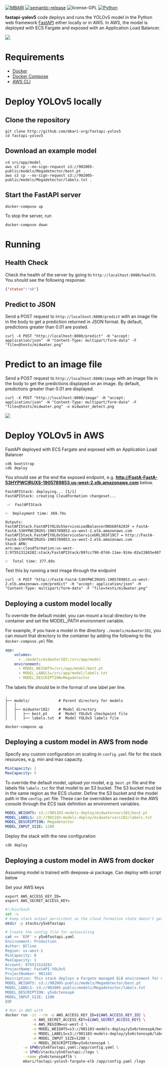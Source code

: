 [![MBARI](https://www.mbari.org/wp-content/uploads/2014/11/logo-mbari-3b.png)](http://www.mbari.org)
[![semantic-release](https://img.shields.io/badge/%20%20%F0%9F%93%A6%F0%9F%9A%80-semantic--release-e10079.svg)](https://github.com/semantic-release/semantic-release)
![license-GPL](https://img.shields.io/badge/license-GPL-blue)
[![Python](https://img.shields.io/badge/language-Python-blue.svg)](https://www.python.org/downloads/)

**fastapi-yolov5** code deploys and runs the YOLOv5 model in the Python web framework [FastAPI](https://fastapi.tiangolo.com/) either locally or in AWS.
In AWS, the model is deployed with ECS Fargate and exposed with an Application Load Balancer.

![](https://raw.githubusercontent.com/mbari-org/fastapi-yolov5/main/api_example.jpg) 

# Requirements

- [Docker](https://docs.docker.com/get-docker/)
- [Docker Compose](https://docs.docker.com/compose/install/)
- [AWS CLI](https://docs.aws.amazon.com/cli/latest/userguide/cli-chap-install.html)

# Deploy YOLOv5 locally

## Clone the repository
```shell
git clone http://github.com/mbari-org/fastapi-yolov5
cd fastapi-yolov5
```

## Download an example model

```shell
cd src/app/model
aws s3 cp --no-sign-request s3://902005-public/models/Megadetector/best.pt .
aws s3 cp --no-sign-request s3://902005-public/models/Megadetector/labels.txt .
```

## Start the FastAPI server

```shell
docker-compose up
```
To stop the server, run
```shell
docker-compose down
```

# Running

## Health Check
Check the health of the server by going to `http://localhost:8000/health`.  You should see the following response:

```json
{"status":"ok"}
```

## Predict to JSON

Send a POST request to `http://localhost:8000/predict` with an image file in the body to get a prediction returned in JSON format.
By default, predictions greater than 0.01 are posted.

```shell
curl -X POST "http://localhost:8000/predict" -H "accept: application/json" -H "Content-Type: multipart/form-data" -F "file=@tests/midwater.png"
```

# Predict to an image file

Send a POST request to `http://localhost:8000/image` with an image file in the body to get the predictions displayed on an image.
By default, predictions greater than 0.01 are displayed.

```shell
curl -X POST "http://localhost:8000/image" -H "accept: application/json" -H "Content-Type: multipart/form-data" -F "file=@tests/midwater.png" -o midwater_detect.png
```

![](https://raw.githubusercontent.com/mbari-org/fastapi-yolov5/main/tests/midwater_predict_to_image.png) 


# Deploy YOLOv5 in AWS

FastAPI deployed with ECS Fargate and exposed with an Application Load Balancer

```shell
cdk bootstrap
cdk deploy
```

You should see at the end the exposed endpoint, e.g. **http://FastA-FastA-53HYPWCIRUXS-1905789853.us-west-2.elb.amazonaws.com** below.


```shell
FastAPIStack: deploying... [1/1]
FastAPIStack: creating CloudFormation changeset...

 ✅  FastAPIStack

✨  Deployment time: 369.74s

Outputs:
FastAPIStack.FastAPIYOLOv5ServiceLoadBalancerDNS68FA283F = FastA-FastA-53HYPWCIRUXS-1905789853.us-west-2.elb.amazonaws.com
FastAPIStack.FastAPIYOLOv5ServiceServiceURL365F19C7 = http://FastA-FastA-53HYPWCIRUXS-1905789853.us-west-2.elb.amazonaws.com
Stack ARN:
arn:aws:cloudformation:us-west-2:975513124282:stack/FastAPIStack/89fcc790-07d4-11ee-924e-02e23803e407

✨  Total time: 377.69s
```

Test this by running a test image through the endpoint

```
curl -X POST "http://FastA-FastA-53HYPWCIRUXS-1905789853.us-west-2.elb.amazonaws.com/predict" -H "accept: application/json" -H "Content-Type: multipart/form-data" -F "file=tests/midwater.png"
```

## Deploying a custom model locally

To override the default model, you can mount a local directory to the container and set the MODEL_PATH environment variable.

For example, if you have a model in the directory `./models/midwater102`, you can mount that directory to the container by adding 
the following to the `docker-compose.yml` file.

```yaml
app:
    volumes:
      - ./models/midwater102:/src/app/model
    environment:
      - MODEL_WEIGHTS=/src/app/model/best.pt
      - MODEL_LABELS=/src/app/model/labels.txt
      - MODEL_DESCRIPTION=Megadetector
```
 
The labels file should be in the format of one label per line.

```
.
├── models/             # Parent directory for models
│   │
│   ├── midwater102/    # Model directory
│   │   ├── best.pt     #  Model YOLOv5 checkpoint file
│   │   ├── labels.txt  #  Model YOLOv5 labels file

```

```shell
docker-compose up
```

## Deploying a custom model in AWS from node

Specify any custom configuration on scaling in `config.yaml` file for the stack resources, e.g. min and max capacity.

```yaml
MinCapacity: 1
MaxCapacity: 5
```

To override the default model, upload yor model, e.g. `best.pt` file and the labels file `labels.txt` for that model to an S3 bucket.
The S3 bucket must be in the same region as the ECS cluster. Define the S3 bucket and the model path in the `config.yml` file.
These can be overridden as needed in the AWS console through the ECS task definition as environment variables.

```yaml
MODEL_WEIGHTS: s3://901103-models-deploy/midwatervars102/best.pt
MODEL_LABELS: s3://901103-models-deploy/midwatervars102/labels.txt
MODEL_DESCRIPTION: Megadetector
MODEL_INPUT_SIZE: 1280
```

Deploy the stack with the new configuration

```shell
cdk deploy
```

## Deploying a custom model in AWS from docker

Assuming model is trained with deepsea-ai package. Can deploy with script below

Set your AWS keys
```
export AWS_ACCESS_KEY_ID=
export AWS_SECRET_ACCESS_KEY=
```

```bash
#!/bin/bash
set -x
# Keep stack output persistent so the cloud formation state doesn't get into a weird state
mkdir -p stacks/y5x6fastapi

# Create the config file for autoscaling
cat << 'EOF' > y5x6fastapi.yaml
Environment: Production
Author: DCline
Region: us-west-2
MinCapacity: 0
MaxCapacity: 1
Account: 975513124282
ProjectName: FastAPI-YOLOv5
ProjectNumber: 901103
Description: This stack deploys a Fargate managed ELB environment for creating localized detections from a YOLOv5 model using the FastAPI framework with a Ctenophora sp. A model
MODEL_WEIGHTS: s3://902005-public/models/Megadetector/best.pt
MODEL_LABELS: s3://902005-public/models/Megadetector/labels.txt
MODEL_DESCRIPTION: y5x6ctenospA
MODEL_INPUT_SIZE: 1280
EOF

# Run in AWS with
docker run -it --rm -e AWS_ACCESS_KEY_ID=${AWS_ACCESS_KEY_ID} \
            -e AWS_SECRET_ACCESS_KEY=${AWS_SECRET_ACCESS_KEY} \
            -e AWS_REGION=us-west-2 \
            -e MODEL_WEIGHTS=s3://901103-models-deploy/y5x6ctenospA/best.pt \
            -e MODEL_LABELS=s3://901103-models-deploy/y5x6ctenospA/labels.txt \
            -e MODEL_INPUT_SIZE=1280 \
            -e MODEL_DESCRIPTION=y5x6ctenospA \
	    -v $PWD/y5x6fastapi.yaml:/app/config.yaml \
	    -v $PWD/stacks/y5x6fastapi:/logs \
	    --name y5x6ctenospAflb \
	    mbari/fastapi-yolov5-fargate-elb /app/config.yaml /logs
```
